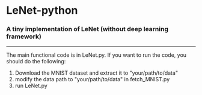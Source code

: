 # LeNet-python
### A tiny implementation of LeNet (without deep learning framework)

- - -
The main functional code is in LeNet.py.
If you want to run the code, you should do the following:
1. Download the MNIST dataset and extract it to "your/path/to/data"
2. modify the data path to "your/path/to/data" in fetch_MNIST.py
3. run LeNet.py
